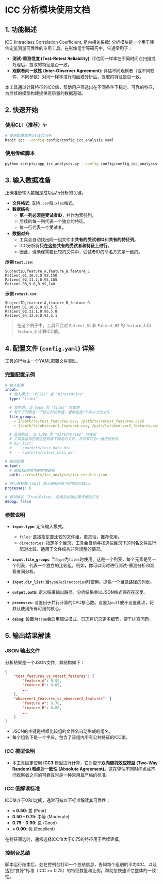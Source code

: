 # ICC 分析模块使用文档

## 1. 功能概述

ICC (Intraclass Correlation Coefficient, 组内相关系数) 分析模块是一个用于评估定量测量可靠性的专用工具。在影像组学等研究中，它通常用于：

- **测试-重测信度 (Test-Retest Reliability)**: 评估同一样本在不同时间点扫描或处理后，提取的特征是否一致。
- **观察者间一致性 (Inter-Observer Agreement)**: 评估不同观察者（或不同软件、不同参数）对同一样本进行勾画或分析后，提取的特征是否一致。

本工具通过计算特征的ICC值，帮助用户筛选出在不同条件下稳定、可靠的特征，为后续的模型构建提供高质量的数据基础。

## 2. 快速开始

### 使用CLI（推荐）✨

```bash
# 使用配置文件运行ICC分析
habit icc --config config/config_icc_analysis.yaml
```

### 使用传统脚本

```bash
python scripts/app_icc_analysis.py --config config/config_icc_analysis.yaml
```

## 3. 输入数据准备

正确准备输入数据是成功运行分析的关键。

- **文件格式**: 支持`.csv`和`.xlsx`格式。
- **数据结构**:
    - **第一列必须是受试者ID**，并作为索引列。
    - 后续的每一列代表一个独立的特征。
    - 每一行代表一个受试者。
- **数据对齐**:
    - 工具会自动找出同一组文件中**共有的受试者ID**和**共有的特征列**。
    - ICC分析将**只在这些共有的受试者和特征上进行**。
    - 因此，请确保需要比较的文件中，受试者ID的命名方式是一致的。

**示例 `test.csv`**:
```csv
SubjectID,feature_A,feature_B,feature_C
Patient_01,10.5,0.98,150
Patient_02,11.2,0.95,165
Patient_03,9.8,0.99,140
```

**示例 `retest.csv`**:
```csv
SubjectID,feature_A,feature_B,feature_D
Patient_01,10.8,0.97,5.5
Patient_02,11.1,0.96,5.8
Patient_04,12.0,0.92,6.1
```
> 在这个例子中，工具只会对 `Patient_01` 和 `Patient_02` 的 `feature_A` 和 `feature_B` 计算ICC值。

## 4. 配置文件 (`config.yaml`) 详解

工具的行为由一个YAML配置文件驱动。

### 完整配置示例
```yaml
# 输入配置
input:
  # 输入模式: "files" 或 "directories"
  type: "files"

  # 文件组: 当 type 为 "files" 时使用
  # 每个子列表是一个独立的比较组，通常包含2个或以上的文件
  file_groups:
    - [/path/to/test_features.csv, /path/to/retest_features.csv]
    - [/path/to/observer1_features.csv, /path/to/observer2_features.csv]

  # 目录列表: 当 type 为 "directories" 时使用
  # 工具会自动匹配这些目录下同名的文件，并将其归为一组进行比较
  # dir_list:
  #   - /path/to/test_data_dir
  #   - /path/to/retest_data_dir

# 输出配置
output:
  # 输出JSON文件的完整路径
  path: ./results/icc_analysis/icc_results.json

# 并行进程数 (null 表示使用所有可用的CPU核心)
processes: 6

# 调试模式 (True/False)，启用后会输出更详细的日志
debug: false
```

### 参数说明

- **`input.type`**: 定义输入模式。
  - `files`: 直接指定要比较的文件组。更灵活，推荐使用。
  - `directories`: 指定多个目录，工具会自动寻找这些目录下的同名文件进行配对比较。适用于文件结构非常规整的情况。

- **`input.file_groups`**: 当`type`为`files`时使用。这是一个列表，每个元素是另一个列表，代表一个独立的比较组。例如，你可以同时进行测试-重测分析和观察者间分析。

- **`input.dir_list`**: 当`type`为`directories`时使用。提供一个目录路径的列表。

- **`output.path`**: 定义结果输出路径。分析结果会以JSON格式保存在这里。

- **`processes`**: 设置用于并行计算的CPU核心数。设置为`null`或不设置此项，将默认使用所有可用的核心。

- **`debug`**: 设置为`true`会启用调试模式，日志将记录更多细节，便于排查问题。

## 5. 输出结果解读

### JSON 输出文件

分析结果是一个JSON文件，其结构如下：

```json
{
    "test_features_vs_retest_features": {
        "feature_A": 0.92,
        "feature_B": 0.85,
        ...
    },
    "observer1_features_vs_observer2_features": {
        "feature_A": 0.78,
        "feature_B": 0.88,
        ...
    }
}
```
- JSON的主键是根据比较组的文件名自动生成的组名。
- 每个组名下是一个字典，包含了该组内所有公共特征的ICC值。

### ICC 模型说明

- 本工具固定使用 **ICC3** 模型进行计算，它对应于**双向随机效应模型 (Two-Way Random) 和绝对一致性 (Absolute Agreement)**。这在评估不同时间点或不同观察者之间的可靠性时是一种常用且严格的标准。

### ICC 值解读标准

ICC值介于0和1之间，通常可按以下标准解读其可靠性：
- **< 0.50**: 差 (Poor)
- **0.50 - 0.75**: 中等 (Moderate)
- **0.75 - 0.90**: 良 (Good)
- **> 0.90**: 优 (Excellent)

在特征筛选时，通常选择ICC值大于0.75的特征用于后续建模。

### 控制台总结

脚本运行结束后，会在控制台打印一个总结信息，告知每个组别的平均ICC、以及达到“良好”标准（ICC >= 0.75）的特征数量和比例，帮助您快速评估整体的一致性。